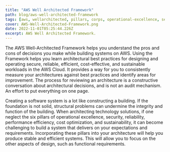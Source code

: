 ```yaml
---
title: "AWS Well Architected Framework"
path: blog/aws-well-architected-framework
tags: [aws, wellarchitected, pillars, corps, operational-excellence, security, reliability, performance-efficiency, cost optimization, sustainability]
cover: AWS-Well-Architected-Framework.png
date: 2022-11-01T05:25:44.226Z
excerpt: AWS Well Architected Framework.
---
```


The AWS Well-Architected Framework helps you understand the pros and cons of decisions you make while building systems on AWS. Using the Framework helps you learn architectural best practices for designing and operating secure, reliable, efficient, cost-effective, and sustainable workloads in the AWS Cloud. It provides a way for you to consistently measure your architectures against best practices and identify areas for improvement. The process for reviewing an architecture is a constructive conversation about architectural decisions, and is not an audit mechanism.
An effort to put everything on one page.

Creating a software system is a lot like constructing a building. If the foundation is not solid, structural problems can undermine the integrity and function of the building. When architecting technology solutions, if one neglect the six pillars of operational excellence, security, reliability, performance efficiency, cost optimization, and sustainability, it can become challenging to build a system that delivers on your expectations and requirements. Incorporating these pillars into your architecture will help you produce stable and efficient systems. This will allow you to focus on the other aspects of design, such as functional requirements.